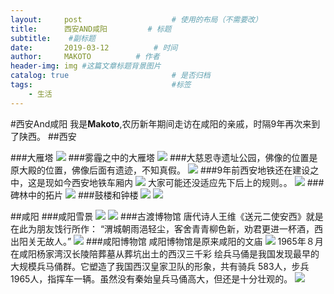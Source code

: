 ```yaml
---
layout:     post   				    # 使用的布局（不需要改）
title:      西安AND咸阳			# 标题 
subtitle:    #副标题
date:       2019-03-12			# 时间
author:     MAKOTO			# 作者
header-img: img	#这篇文章标题背景图片
catalog: true 						# 是否归档
tags:								#标签
    - 生活
---
```



#西安And咸阳
我是**Makoto**,农历新年期间走访在咸阳的亲戚，时隔9年再次来到了陕西。
##西安


###大雁塔
![](https://ws4.sinaimg.cn/large/006tKfTcly1g0z9leaqa0j30u00u0wk8.jpg)
###雾霾之中的大雁塔
![](https://ws1.sinaimg.cn/large/006tKfTcly1g0zv997qekj318y0u0npi.jpg)
###大慈恩寺遗址公园，佛像的位置是原大殿的位置，佛像后面有遗迹，不知真假。
![](https://ws2.sinaimg.cn/large/006tKfTcly1g0zva74s0jj318y0u0qvd.jpg)
###9年前西安地铁还在建设之中，这是现如今西安地铁车厢内
![](https://ws1.sinaimg.cn/large/006tKfTcly1g0zucw8qzzj318y0u0hdt.jpg)
大家可能还没适应先下后上的规则。。
![](https://ws3.sinaimg.cn/large/006tKfTcly1g0zvm3oai6j318y0u0e88.jpg)
###碑林中的拓片
![](https://ws4.sinaimg.cn/large/006tKfTcly1g0zvisegkoj318y0u0he1.jpg)
###鼓楼和钟楼
![](https://ws2.sinaimg.cn/large/006tKfTcly1g0zvnbtw0vj318y0u0npk.jpg)
![](https://ws3.sinaimg.cn/large/006tKfTcly1g0zvnq383vj318y0u0e87.jpg)


##咸阳
###咸阳雪景
![](https://ws1.sinaimg.cn/large/006tKfTcly1g0zvbj8kuij318y0u0hdu.jpg)
![](https://ws4.sinaimg.cn/large/006tKfTcly1g0zvblndjpj31hc0u0b2a.jpg)
###古渡博物馆
唐代诗人王维《送元二使安西》就是在此为朋友饯行所作： “渭城朝雨浥轻尘，客舍青青柳色新，劝君更进一杯酒，西出阳关无故人。”
![](https://ws2.sinaimg.cn/large/006tKfTcly1g0zvcmehmfj318y0u0e88.jpg)
###咸阳博物馆
咸阳博物馆是原来咸阳的文庙
![](https://ws1.sinaimg.cn/large/006tKfTcly1g0zvf207y3j318y0u0kjt.jpg)
1965年８月在咸阳杨家湾汉长陵陪葬墓从葬坑出土的西汉三千彩 绘兵马俑是我国发现最早的大规模兵马俑群。它塑造了我国西汉皇家卫队的形象，共有骑兵 583人，步兵1965人，指挥车一辆。虽然没有秦始皇兵马俑高大，但还是十分壮观的。
![](https://ws4.sinaimg.cn/large/006tKfTcly1g0zvezb7kdj318y0u0u16.jpg)